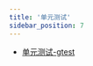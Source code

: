 ```yaml
---
title: '单元测试'
sidebar_position: 7
---
```


- [单元测试-gtest](output/goframe-v2.4-md/组件列表/单元测试/单元测试-gtest)